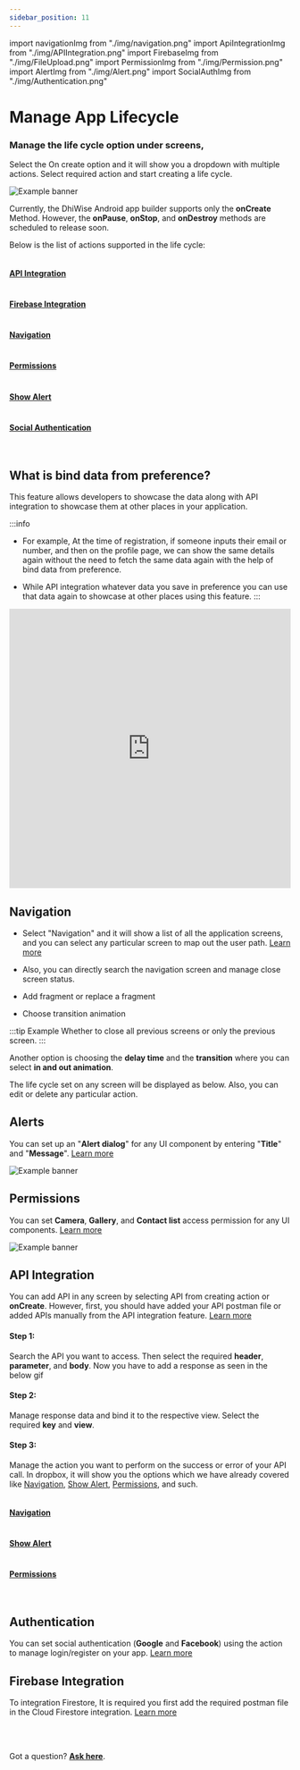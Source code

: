 ```yaml
---
sidebar_position: 11
---
```


import navigationImg from "./img/navigation.png"
import ApiIntegrationImg from "./img/APIIntegration.png"
import FirebaseImg from "./img/FileUpload.png" 
import PermissionImg from "./img/Permission.png"
import AlertImg from "./img/Alert.png"
import SocialAuthImg from "./img/Authentication.png"

# Manage App Lifecycle


<h3>Manage the life cycle option under screens,</h3>

Select the On create option and it will show you a dropdown with multiple actions. Select required action and start creating a life cycle.

![Example banner](./images/life-cycle.png)

Currently, the DhiWise Android app builder supports only the **onCreate** Method. However, the **onPause**, **onStop**, and **onDestroy** methods are scheduled to release soon.

Below is the list of actions supported in the life cycle:

<div className="grid grid-cols-3 gap-20">
      <a className="Card" href="#api-integration">
        <img src={ApiIntegrationImg} alt="" />
        <h4>API Integration</h4>
      </a>
      <a className="Card" href="#firebase-integration">
        <img src={FirebaseImg} alt="" />
        <h4>Firebase Integration</h4>
      </a>
      <a className="Card" href="#navigation">
        <img src={navigationImg} alt="" />
        <h4>Navigation</h4>
      </a>
      <a className="Card" href="#permissions">
        <img src={PermissionImg} alt="" />
        <h4>Permissions</h4>
      </a>
      <a className="Card" href="#alerts">
        <img src={AlertImg} alt="" />
        <h4>Show Alert</h4>
      </a>
      <a className="Card" href="#authentication">
        <img src={SocialAuthImg} alt="" />
        <h4>Social Authentication</h4>
      </a>
    </div>
    <br/>

## What is bind data from preference?

This feature allows developers to showcase the data along with API integration to showcase them at other places in your application.

:::info

- For example, At the time of registration, if someone inputs their email or number, and then on the profile page, we can show the same details again without the need to fetch the same data again with the help of bind data from preference.

- While API integration whatever data you save in preference you can use that data again to showcase at other places using this feature.
:::

<iframe width="100%" height="500" src="https://www.youtube.com/embed/T8geG8EvCjM" title="Preference to view | Bind API response to design UI" frameborder="0" allow="accelerometer; autoplay; clipboard-write; encrypted-media; gyroscope; picture-in-picture" allowfullscreen></iframe>

## Navigation

- Select "Navigation" and it will show a list of all the application screens, and you can select any particular screen to map out the user path. <a href="/docs/android/navigation">Learn more</a>

- Also, you can directly search the navigation screen and manage close screen status.

- Add fragment or replace a fragment 

- Choose transition animation 

:::tip Example
Whether to close all previous screens or only the previous screen.
:::

Another option is choosing the **delay time** and the **transition** where you can select **in and out animation**.

The life cycle set on any screen will be displayed as below. Also, you can edit or delete any particular action.

## Alerts

You can set up an "**Alert dialog**" for any UI component by entering "**Title**" and "**Message**". <a href="/docs/android/show-alert">Learn more</a>

![Example banner](./images/life-cycle-alert.gif)

## Permissions

You can set **Camera**, **Gallery**, and **Contact list** access permission for any UI components. <a href="/docs/android/add-permissions">Learn more</a>

![Example banner](./images/add-permission.png)

## API Integration

You can add API in any screen by selecting API from creating action or **onCreate**. However, first, you should have added your API postman file or added APIs manually from the API integration feature. <a href="/docs/android/api-integration">Learn more</a>

#### Step 1: 

Search the API you want to access. Then select the required **header**, **parameter**, and **body**. Now you have to add a response as seen in the below gif

#### Step 2: 

Manage response data and bind it to the respective view. Select the required **key** and **view**. 

#### Step 3:

Manage the action you want to perform on the success or error of your API call. In dropbox, it will show you the options which we have already covered like <a href="docs/android/navigation">Navigation</a>, <a href="/docs/android/show-alert">Show Alert</a>, <a href="/docs/android/add-permissions">Permissions</a>, and such.


<div className="grid grid-cols-3 gap-20">
      <a className="Card" href="docs/android/navigation">
        <img src={navigationImg} alt="" />
        <h4>Navigation</h4>
      </a>
      <a className="Card" href="/docs/android/show-alert">
        <img src={AlertImg} alt="" />
        <h4>Show Alert</h4>
      </a>
      <a className="Card" href="/docs/android/add-permissions">
        <img src={PermissionImg} alt="" />
        <h4>Permissions</h4>
      </a>
    </div>

<br/>

## Authentication

You can set social authentication (**Google** and **Facebook**) using the action to manage login/register on your app. <a href="/docs/android/integrate-firebase-social-auth">Learn more</a>


## Firebase Integration

To integration Firestore, It is required you first add the required postman file in the Cloud Firestore integration. <a href="/docs/android/firebase-integration">Learn more</a>


<br/>
<br/>

Got a question? [**Ask here**](https://discord.com/invite/rFMnCG5MZ7).